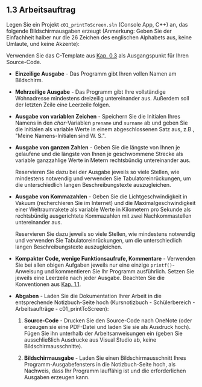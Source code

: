 ## 1.3 Arbeitsauftrag

Legen Sie ein Projekt `c01_printToScreen.sln` (Console App, C++) an, das folgende Bildschirmausgaben erzeugt (Anmerkung: Geben Sie der Einfachheit halber nur die 26 Zeichen des englischen Alphabets aus, keine Umlaute, und keine Akzente):

Verwenden Sie das C-Template aus [Kap. 0.3](../00-preset/c00.03_C-template.md) als Ausgangspunkt für Ihren Source-Code.
	
- **Einzeilige Ausgabe** - Das Programm gibt Ihren vollen Namen am Bildschirm.
	
- **Mehrzeilige Ausgabe** - Das Programm gibt Ihre vollständige Wohnadresse mindestens dreizeilig untereinander aus. Außerdem soll der letzten Zeile eine Leerzeile folgen.
	
- **Ausgabe von variablen Zeichen** - Speichern Sie die Initialen Ihres Namens in den *char*-Variablen `prename` und `surname` ab und geben Sie die Initialen als variable Werte in einem abgeschlossenen Satz aus, z.B., "Meine Namens-Initialen sind W. S.".
	
- **Ausgabe von ganzen Zahlen** - Geben Sie die längste von Ihnen je gelaufene und die längste von Ihnen je geschwommene Strecke als variable ganzzahlige Werte in Metern rechtsbündig untereinander aus.

    Reservieren Sie dazu bei der Ausgabe jeweils so viele Stellen, wie mindestens notwendig und verwenden Sie Tabulatoreinrückungen, um die unterschiedlich langen Beschreibungstexte auszugleichen.
	
- **Ausgabe von Kommazahlen** - Geben Sie die Lichtgeschwindigkeit in Vakuum (recherchieren Sie im Internet) und die Maximalgeschwindigkeit einer Weltraumrakete als variable Werte in Kilometern pro Sekunde als rechtsbündig ausgerichtete Kommazahlen mit zwei Nachkommastellen untereinander aus.
    
    Reservieren Sie dazu jeweils so viele Stellen, wie mindestens notwendig und verwenden Sie Tabulatoreinrückungen, um die unterschiedlich langen Beschreibungstexte auszugleichen.
	
- **Kompakter Code, wenige Funktionsaufrufe, Kommentare** - Verwenden Sie bei allen obigen Aufgaben jeweils nur eine einzige `printf()`-Anweisung und kommentieren Sie Ihr Programm ausführlich. Setzen Sie jeweils eine Leerzeile nach jeder Ausgabe. Beachten Sie die Konventionen aus [Kap. 1.1](./c01.01_Bildschirmausgaben.md).
	
- **Abgaben** - Laden Sie die Dokumentation Ihrer Arbeit in die entsprechende Notizbuch-Seite hoch (Kursnotizbuch - Schülerbereich - Arbeitsaufträge - c01_printToScreen):

	1. **Source-Code** - Drucken Sie den Source-Code nach OneNote (oder erzeugen sie eine PDF-Datei und laden Sie sie als Ausdruck hoch). Fügen Sie ihn unterhalb der Arbeitsanweisungen ein (geben Sie ausschließlich Ausdrucke aus Visual Studio ab, keine Bildschirmausschnitte).
	
	2. **Bildschirmausgabe** - Laden Sie einen Bildschirmausschnitt Ihres Programm-Ausgabefensters in die Notizbuch-Seite hoch, als Nachweis, dass Ihr Programm lauffähig ist und die erforderlichen Ausgaben erzeugen kann.
